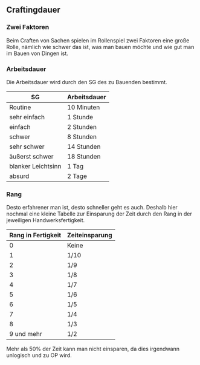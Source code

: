 ## Craftingdauer

### Zwei Faktoren

Beim Craften von Sachen spielen im Rollenspiel zwei Faktoren eine große Rolle, nämlich wie schwer das ist, was man bauen möchte und wie gut man im Bauen von Dingen ist. 

### Arbeitsdauer

Die Arbeitsdauer wird durch den SG des zu Bauenden bestimmt.

| SG | Arbeitsdauer |
| - | - |
| Routine | 10 Minuten |
| sehr einfach | 1 Stunde |
| einfach | 2 Stunden |
| schwer | 8 Stunden |
| sehr schwer | 14 Stunden |
| äußerst schwer | 18 Stunden |
| blanker Leichtsinn | 1 Tag |
| absurd | 2 Tage |

### Rang

Desto erfahrener man ist, desto schneller geht es auch. Deshalb hier nochmal eine kleine Tabelle zur Einsparung der Zeit durch den Rang in der jeweiligen Handwerksfertigkeit.

| Rang in Fertigkeit | Zeiteinsparung |
| - | - |
| 0 | Keine |
| 1 | 1/10 |
| 2 | 1/9 |
| 3 | 1/8 |
| 4 | 1/7 |
| 5 | 1/6 |
| 6 | 1/5 |
| 7 | 1/4 |
| 8 | 1/3 |
| 9 und mehr | 1/2 |

Mehr als 50% der Zeit kann man nicht einsparen, da dies irgendwann unlogisch und zu OP wird.

